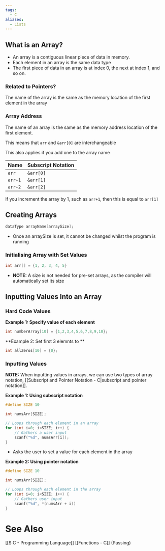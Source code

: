 ```yaml
---
tags:
  - C
aliases:
  - Lists
---
```

## What is an Array?
- An array is a contiguous linear piece of data in memory. 
- Each element in an array is the same data type
- The first piece of data in an array is at index 0, the next at index 1, and so on.

### Related to Pointers?
The name of the array is the same as the memory location of the first element in the array

### Array Address
The name of an array is the same as the memory address location of the first element.

This means that `arr` and `&arr[0]` are interchangeable

This also applies if you add one to the array name

| Name    | Subscript Notation |
| ------- | ------------------ |
| `arr`   | `&arr[0]`          |
| `arr+1` | `&arr[1]`          |
| `arr+2` | `&arr[2]`          |

If you increment the array by 1, such as `arr+1`, then this is equal to `arr[1]`

## Creating Arrays
```c showlinenumbers
dataType arrayName[arraySize];
```
- Once an arraySize is set, it cannot be changed whilst the program is running
### Initialising Array with Set Values
```c showlinenumbers
int arr[] = {1, 2, 3, 4, 5}
```
- **NOTE:** A size is not needed for pre-set arrays, as the compiler will automatically set its size


## Inputting Values Into an Array
### Hard Code Values
**Example 1: Specify value of each element**
```c showlinenumbers
int numberArray[10] = {1,2,3,4,5,6,7,8,9,10};
```

**Example 2: Set first 3 elemnts to **
```c showlinenumbers
int allZeros[10] = {0}; 
```

### Inputting Values
**NOTE:** When inputting values in arrays, we can use two types of array notation, [[Subscript and Pointer Notation - C|subscript and pointer notation]]. 

**Example 1: Using subscript notation**
```c showlinenumbers {8}
#define SIZE 10

int numsArr[SIZE];

// Loops through each element in an array
for (int i=0; i<SIZE; i++) {
	// Gathers a user input
	scanf("%d", numsArr[i]);
}
```
- Asks the user to set a value for each element in the array

**Example 2: Using pointer notation**
```c showlinenumbers {8} 
#define SIZE 10

int numsArr[SIZE];

// Loops through each element in the array
for (int i=0; i<SIZE; i++) {
	// Gathers user input
	scanf("%d", *(numsArr + i))
}
```

# See Also
[[$ C - Programming Language]]
[[Functions - C]] (Passing)